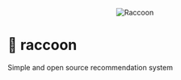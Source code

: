 <p align="center">
 <img src="raccoon.gif" alt="Raccoon"/>
</p>

# 🦝 raccoon
Simple and open source recommendation system


